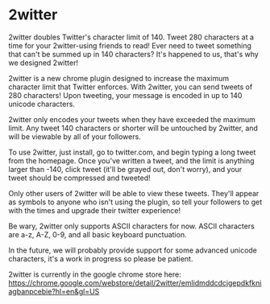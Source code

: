 2witter
=======

2witter doubles Twitter's character limit of 140. Tweet 280 characters at a time for your 2witter-using friends to read!
Ever need to tweet something that can't be summed up in 140 characters? It's happened to us, that's why we designed 2witter!

2witter is a new chrome plugin designed to increase the maximum character limit that Twitter enforces. With 2witter, you can send tweets of 280 characters! Upon tweeting, your message is encoded in up to 140 unicode characters.

2witter only encodes your tweets when they have exceeded the maximum limit. Any tweet 140 characters or shorter will be untouched by 2witter, and will be viewable by all of your followers.

To use 2witter, just install, go to twitter.com, and begin typing a long tweet from the homepage. Once you've written a tweet, and the limit is anything larger than -140, click tweet (it'll be grayed out, don't worry), and your tweet should be compressed and tweeted!

Only other users of 2witter will be able to view these tweets. They'll appear as symbols to anyone who isn't using the plugin, so tell your followers to get with the times and upgrade their twitter experience!


Be wary, 2witter only supports ASCII characters for now. ASCII characters are a-z, A-Z, 0-9, and all basic keyboard punctuation.

In the future, we will probably provide support for some advanced unicode characters, it's a work in progress so please be patient.

2witter is currently in the google chrome store here: https://chrome.google.com/webstore/detail/2witter/emlidmddcdcjgepdkfkniagbanpcebie?hl=en&gl=US
